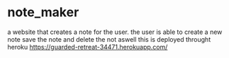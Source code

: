 # note_maker
a website that creates a note for the user. the user is able to create a new note save the note and delete the not aswell
this is deployed throught heroku
 https://guarded-retreat-34471.herokuapp.com/
